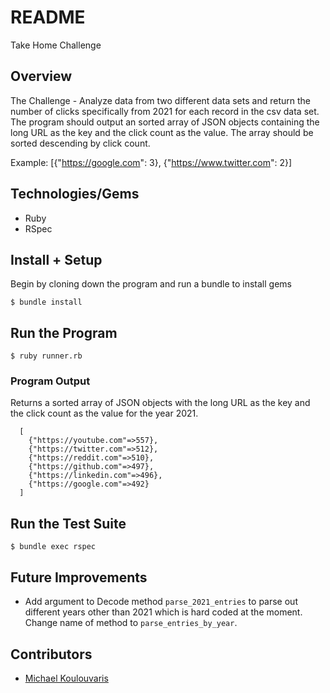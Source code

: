 # README
Take Home Challenge

## Overview
The Challenge - Analyze data from two different data sets and return the number of clicks specifically from 2021 for each record in the csv data set. The program should output an sorted array of JSON objects containing the long URL as the key and the click count as the value. The array should be sorted descending by click count.

Example: [{"https://google.com": 3}, {"https://www.twitter.com": 2}]

## Technologies/Gems
  - Ruby
  - RSpec

## Install + Setup

Begin by cloning down the program and run a bundle to install gems

`$ bundle install`

## Run the Program

`$ ruby runner.rb`

### Program Output

Returns a sorted array of JSON objects with the long URL as the key and the click count as the value for the year 2021.
```
  [
    {"https://youtube.com"=>557},
    {"https://twitter.com"=>512},
    {"https://reddit.com"=>510},
    {"https://github.com"=>497},
    {"https://linkedin.com"=>496},
    {"https://google.com"=>492}
  ]
 ```
## Run the Test Suite

`$ bundle exec rspec`

## Future Improvements 
- Add argument to Decode method `parse_2021_entries` to parse out different years other than 2021 which is hard coded at the moment.  Change name of method to `parse_entries_by_year`. 


## Contributors
  - [Michael Koulouvaris](https://github.com/mikekoul)
